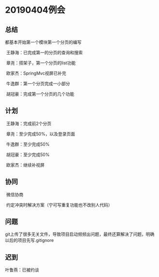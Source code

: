 #  20190404例会

##  总结

都基本开始第一个模块第一个分页的编写

​	王静海：已完成第一的分页的查询和搜索 

​	章尧：搭架子，第一个分页的list功能

​	欧家杰：SpringMvc视屏已补完

​	牛逸群：第一个分页完成一小部分

​	胡冠豪：完成第一个分页的几个功能

##  计划

​	王静海：完成前2个分页

​	章尧：至少完成50%，以及登录页面

​	牛逸群：至少完成50%

​	胡冠豪：至少完成50%

​	欧家杰：继续补视屏

## 协同

​	微信协商

​	约定冲突时解决方案（宁可写重复功能也不改别人代码）

##  问题

git上传了很多无关文件，导致项目启动频频出问题，最终还算解决了问题，明确以后的项目先写.gitignore



##  迟到

叶鲁燕：已被约谈